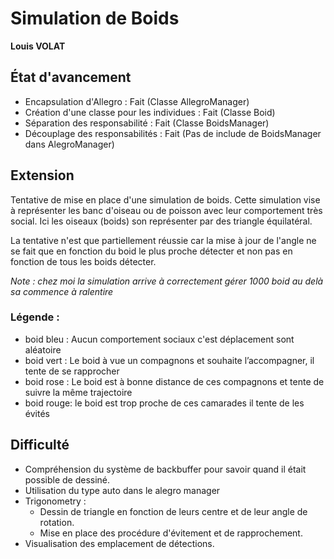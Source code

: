 # Simulation de Boids
**Louis VOLAT**

## État d'avancement
* Encapsulation d'Allegro : Fait (Classe AllegroManager)
* Création d'une classe pour les individues : Fait (Classe Boid)
* Séparation des responsabilité : Fait (Classe BoidsManager)
* Découplage des responsabilités : Fait (Pas de include de BoidsManager dans AlegroManager)

## Extension
Tentative de mise en place d'une simulation de boids. Cette simulation vise à représenter les banc d'oiseau ou de poisson avec leur comportement très social. Ici les oiseaux (boids) son représenter par des triangle équilatéral.

La tentative n'est que partiellement réussie car la mise à jour de l'angle ne se fait que en fonction du boid le plus proche détecter et non pas en fonction de tous les boids détecter.

*Note : chez moi la simulation arrive à correctement gérer 1000 boid au delà sa commence à ralentire* 
### Légende :

* boid bleu : Aucun comportement sociaux c'est déplacement sont aléatoire
* boid vert : Le boid à vue un compagnons et souhaite l’accompagner, il tente de se rapprocher
* boid rose : Le boid est à bonne distance de ces compagnons et tente de suivre la même trajectoire
* boid rouge: le boid est trop proche de ces camarades il tente de les évités



## Difficulté

* Compréhension du système de backbuffer pour savoir quand il était possible de dessiné.
* Utilisation du type auto dans le alegro manager
* Trigonometry :
    * Dessin de triangle en fonction de leurs centre et de leur angle de rotation.
    * Mise en place des procédure d'évitement et de rapprochement.
* Visualisation des emplacement de détections.